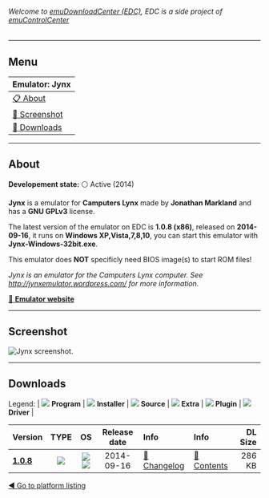 ###### Welcome to [emuDownloadCenter (EDC)](https://github.com/PhoenixInteractiveNL/emuDownloadCenter/wiki/), EDC is a side project of [emuControlCenter](https://github.com/PhoenixInteractiveNL/emuControlCenter/wiki/)
***
## Menu
| **Emulator: Jynx** |
|:---------|
| [:clipboard: About](#about) |
| [:sunrise: Screenshot](#screen) |
| [:floppy_disk: Downloads](#downloads) |
***
## About
**Developement state:** :white_circle: Active (2014)

**Jynx** is a emulator for **Camputers Lynx** made by **Jonathan Markland** and has a **GNU GPLv3** license.

The latest version of the emulator on EDC is **1.0.8 (x86)**, released on **2014-09-16**, it runs on **Windows XP,Vista,7,8,10**, you can start this emulator with **Jynx-Windows-32bit.exe**.

This emulator does **NOT** specificly need BIOS image(s) to start ROM files!

_Jynx is an emulator for the Camputers Lynx computer. See http://jynxemulator.wordpress.com/ for more information._

[:link: **Emulator website**](http://github.com/jonathan-markland/Jynx)
***
## Screenshot
![](https://raw.githubusercontent.com/PhoenixInteractiveNL/emuDownloadCenter/master/hooks/jynx/emulator_screen_01.jpg "Jynx screenshot.")
***
## Downloads
Legend:
| ![](https://raw.githubusercontent.com/wiki/PhoenixInteractiveNL/emuDownloadCenter/images_misc/icon_program_24.png) **Program** | 
![](https://raw.githubusercontent.com/wiki/PhoenixInteractiveNL/emuDownloadCenter/images_misc/icon_installer_24.png) **Installer** | 
![](https://raw.githubusercontent.com/wiki/PhoenixInteractiveNL/emuDownloadCenter/images_misc/icon_source_code_24.png) **Source** | 
![](https://raw.githubusercontent.com/wiki/PhoenixInteractiveNL/emuDownloadCenter/images_misc/icon_extra_24.png) **Extra** | 
![](https://raw.githubusercontent.com/wiki/PhoenixInteractiveNL/emuDownloadCenter/images_misc/icon_plugin_24.png) **Plugin** | 
![](https://raw.githubusercontent.com/wiki/PhoenixInteractiveNL/emuDownloadCenter/images_misc/icon_driver_24.png) **Driver** | 


| Version  | TYPE | OS | Release date  | Info       | Info       | DL Size    |
|:---------|:----:|:--:|:-------------:|:-----------|:-----------|-----------:|
| [**1.0.8**](https://github.com/PhoenixInteractiveNL/edc-repo0002/raw/master/jynx/1.0.8.7z) | ![](https://raw.githubusercontent.com/wiki/PhoenixInteractiveNL/emuDownloadCenter/images_misc/icon_program_24.png) | ![](https://raw.githubusercontent.com/wiki/PhoenixInteractiveNL/emuDownloadCenter/images_misc/logo_windows_24.png)![](https://raw.githubusercontent.com/wiki/PhoenixInteractiveNL/emuDownloadCenter/images_misc/icon_32-bit_24.png) | 2014-09-16 | [:page_facing_up: Changelog](https://github.com/PhoenixInteractiveNL/edc-repo0002/blob/master/jynx/1.0.8_changelog.txt) | [:mag_right: Contents](https://github.com/PhoenixInteractiveNL/edc-repo0002/blob/master/jynx/1.0.8_contents.txt) | 286 KB |

[:arrow_backward: Go to platform listing](https://github.com/PhoenixInteractiveNL/emuDownloadCenter/wiki/EDC-Platform-List)
